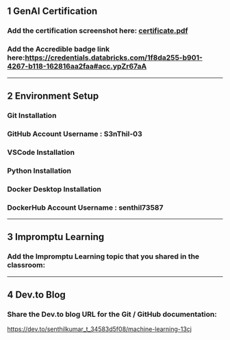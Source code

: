 ## 1 GenAI Certification
### Add the certification screenshot here: [certificate.pdf](https://github.com/user-attachments/files/19945530/certificate.pdf)
### Add the Accredible badge link here:https://credentials.databricks.com/1f8da255-b901-4267-b118-162816aa2faa#acc.ypZr67aA
-----
## 2 Environment Setup
### Git Installation
### GitHub Account Username : S3nThil-03
### VSCode Installation
### Python Installation
### Docker Desktop Installation
### DockerHub Account Username : senthil73587

-----
## 3 Impromptu Learning
### Add the Impromptu Learning topic that you shared in the classroom:
-----
## 4 Dev.to Blog
### Share the Dev.to blog URL for the Git / GitHub documentation:
https://dev.to/senthilkumar_t_34583d5f08/machine-learning-13cj
